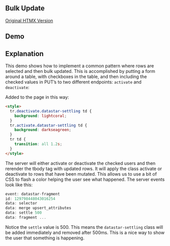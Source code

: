## Bulk Update

[Original HTMX Version](https://htmx.org/examples/bulk-update/)

## Demo

<style>
tr.deactivate.datastar-settling td {
 background: lightcoral;
}
tr.activate.datastar-settling td {
 background: darkseagreen;
}
tr td {
transition: all 1.2s;
}
</style>

<div
    id="bulk_update"
    data-on-load="@get('/examples/bulk_update/data')"
>
</div>

## Explanation

This demo shows how to implement a common pattern where rows are selected and then bulk updated. This is accomplished by putting a form around a table, with checkboxes in the table, and then including the checked values in PUT’s to two different endpoints: `activate` and `deactivate`:

Added to the page in this way:

```html
<style>
  tr.deactivate.datastar-settling td {
    background: lightcoral;
  }
  tr.activate.datastar-settling td {
    background: darkseagreen;
  }
  tr td {
    transition: all 1.2s;
  }
</style>
```

The server will either activate or deactivate the checked users and then rerender the tbody tag with updated rows. It will apply the class activate or deactivate to rows that have been mutated. This allows us to use a bit of CSS to flash a color helping the user see what happened. The server events look like this:

```go
event: datastar-fragment
id: 129798448043016254
data: selector
data: merge upsert_attributes
data: settle 500
data: fragment ...
```

Notice the `settle` value is 500. This means the `datastar-settling` class will be added immediately and removed after 500ms. This is a nice way to show the user that something is happening.
